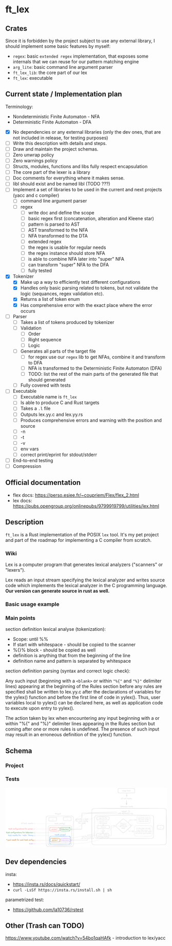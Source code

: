 # ft_lex

## Crates

Since it is forbidden by the project subject to use any external library, I should implement some basic features by myself:

- `regex`: basic `extended regex` implementation, that exposes some internals that we can reuse for our pattern matching engine
- `arg_lite`: basic command line argument parser
- `ft_lex_lib`: the core part of our lex
- `ft_lex`: executable

## Current state / Implementation plan

Terminology:
- Nondeterministic Finite Automaton - NFA
- Deterministic Finite Automaton - DFA

- [x] No dependencies or any external libraries (only the dev ones, that are not included in release, for testing purposes)
- [ ] Write this description with details and steps.
- [ ] Draw and maintain the project schemas.
- [ ] Zero unwrap policy
- [ ] Zero warnings policy
- [ ] Structs, modules, functions and libs fully respect encapsulation
- [ ] The core part of the lexer is a library
- [ ] Doc comments for everything where it makes sense.
- [ ] libl should exist and be named libl (TODO ???)
- [ ] Implement a set of libraries to be used in the current and next projects (yacc and c compiler)
    - [ ] command line argument parser
    - [ ] regex
        - [ ] write doc and define the scope
        - [ ] basic regex first (concatenation, alteration and Kleene star)
        - [ ] pattern is parsed to AST
        - [ ] AST transformed to the NFA
        - [ ] NFA transformed to the DTA
        - [ ] extended regex
        - [ ] the regex is usable for regular needs
        - [ ] the regex instance should store NFA
        - [ ] is able to combine NFA later into "super" NFA
        - [ ] can transform "super" NFA to the DFA
        - [ ] fully tested
- [x] Tokenizer
    - [x] Make up a way to efficiently test different configurations
    - [x] Handles only basic parsing related to tokens, but not validate the logic (sequances, regex validation etc).
    - [x] Returns a list of token enum
    - [x] Has comprehensive error with the exact place where the error occurs
- [ ] Parser
    - [ ] Takes a list of tokens produced by tokenizer
    - [ ] Validation
        - [ ] Order
        - [ ] Right sequence
        - [ ] Logic
    - [ ] Generates all parts of the target file
        - [ ] for regex use our `regex` lib to get NFAs, combine it and transform to DFA
        - [ ] NFA is transformed to the Deterministic Finite Automaton (DFA)
        - [ ] TODO: list the rest of the main parts of the generated file that should generated
    - [ ] Fully covered with tests
- [ ] Executable
    - [ ] Executable name is `ft_lex`
    - [ ] Is able to produce C and Rust targets
    - [ ] Takes a `.l` file
    - [ ] Outputs lex.yy.c and lex.yy.rs
    - [ ] Produces comprehensive errors and warning with the position and source
    - [ ] -n
    - [ ] -t
    - [ ] -v
    - [ ] env vars
    - [ ] correct print/eprint for stdout/stderr
- [ ] End-to-end testing
- [ ] Compression

## Official documentation
- flex docs: https://perso.esiee.fr/~coupriem/Flex/flex_2.html
- lex docs: https://pubs.opengroup.org/onlinepubs/9799919799/utilities/lex.html

## Description
`ft_lex` is a Rust implementation of the POSIX `lex` tool. It's my pet project and part of the roadmap for implementing a C compiler from scratch.

### Wiki
Lex is a computer program that generates lexical analyzers ("scanners" or "lexers").

Lex reads an input stream specifying the lexical analyzer and writes source code which implements the lexical analyzer in the C programming language. **Our version can generate source in rust as well.**

### Basic usage example

### Main points

section definition lexical analyse (tokenization):
- Scope: until %%
- If start with whitespace - should be copied to the scanner
- %{}% block - should be copied as well
- definition is anything that from the beginning of the line
- definition name and pattern is separated by whitespace

section definition parsing (syntax and correct logic check):

Any such input (beginning with a `<blank>` or within `"%{"` and `"%}"` delimiter lines) appearing at the beginning of the Rules section before any rules are specified shall be written to lex.yy.c after the declarations of variables for the yylex() function and before the first line of code in yylex(). Thus, user variables local to yylex() can be declared here, as well as application code to execute upon entry to yylex().

The action taken by lex when encountering any input beginning with a <blank> or within "%{" and "%}" delimiter lines appearing in the Rules section but coming after one or more rules is undefined. The presence of such input may result in an erroneous definition of the yylex() function.

## Schema

### Project
### Tests

![workflow](docs/test_schema.png)

## Dev dependencies
insta:
- https://insta.rs/docs/quickstart/
- `curl -LsSf https://insta.rs/install.sh | sh`

parametrized test:
- https://github.com/la10736/rstest


 ## Other (Trash can TODO)

https://www.youtube.com/watch?v=54bo1qaHAfk - introduction to lex/yacc

